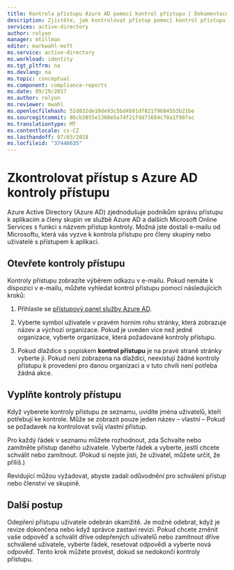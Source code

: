 ```yaml
---
title: Kontrola přístupu Azure AD pomocí kontrol přístupu | Dokumentace Microsoftu
description: Zjistěte, jak kontrolovat přístup pomocí kontrol přístupu Azure Active Directory.
services: active-directory
author: rolyon
manager: mtillman
editor: markwahl-msft
ms.service: active-directory
ms.workload: identity
ms.tgt_pltfrm: na
ms.devlang: na
ms.topic: conceptual
ms.component: compliance-reports
ms.date: 09/19/2017
ms.author: rolyon
ms.reviewer: mwahl
ms.openlocfilehash: 52d832de10de93c5bd4b91df821f96845b3b21be
ms.sourcegitcommit: 86cb3855e1368e5a74f21fdd71684c78a1f907ac
ms.translationtype: MT
ms.contentlocale: cs-CZ
ms.lasthandoff: 07/03/2018
ms.locfileid: "37446635"
---
```

# <a name="review-access-with-azure-ad-access-reviews"></a>Zkontrolovat přístup s Azure AD kontroly přístupu

Azure Active Directory (Azure AD) zjednodušuje podnikům správu přístupu k aplikacím a členy skupin ve službě Azure AD a dalších Microsoft Online Services s funkci s názvem přístup kontroly. Možná jste dostali e-mailu od Microsoftu, která vás vyzve k kontrola přístupu pro členy skupiny nebo uživatelé s přístupem k aplikaci. 

## <a name="open-an-access-review"></a>Otevřete kontroly přístupu

Kontroly přístupu zobrazíte výběrem odkazu v e-mailu. Pokud nemáte k dispozici v e-mailu, můžete vyhledat kontrol přístupu pomocí následujících kroků:

1. Přihlaste se [přístupový panel služby Azure AD](https://myapps.microsoft.com).

2. Vyberte symbol uživatele v pravém horním rohu stránky, která zobrazuje název a výchozí organizace. Pokud je uveden více než jedné organizace, vyberte organizace, která požadované kontroly přístupu.

3. Pokud dlaždice s popiskem **kontrol přístupu** je na pravé straně stránky vyberte ji. Pokud není zobrazena na dlaždici, neexistují žádné kontroly přístupu k provedení pro danou organizaci a v tuto chvíli není potřeba žádná akce.

## <a name="fill-out-an-access-review"></a>Vyplňte kontroly přístupu

Když vyberete kontroly přístupu ze seznamu, uvidíte jména uživatelů, kteří potřebují ke kontrole. Může se zobrazit pouze jeden název – vlastní – Pokud se požadavek na kontrolovat svůj vlastní přístup.

Pro každý řádek v seznamu můžete rozhodnout, zda Schvalte nebo zamítněte přístup daného uživatele. Vyberte řádek a vyberte, jestli chcete schválit nebo zamítnout. (Pokud si nejste jisti, že uživatel, můžete určit, že příliš.)

Revidující můžou vyžadovat, abyste zadali odůvodnění pro schválení přístup nebo členství ve skupině.

## <a name="next-steps"></a>Další postup

Odepření přístupu uživatele odebrán okamžitě. Je možné odebrat, když je revize dokončena nebo když správce zastaví revizi. Pokud chcete změnit vaše odpověď a schválit dříve odepřených uživatelů nebo zamítnout dříve schválené uživatele, vyberte řádek, resetovat odpovědi a vyberte nová odpověď. Tento krok můžete provést, dokud se nedokončí kontroly přístupu.



